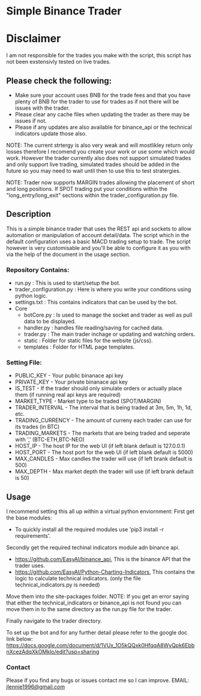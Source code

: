 # Simple Binance Trader

# Disclaimer
I am not responsible for the trades you make with the script, this script has not been exstensivly tested on live trades.

## Please check the following:
- Make sure your account uses BNB for the trade fees and that you have plenty of BNB for the trader to use for trades as if not there will be issues with the trader.
- Please clear any cache files when updating the trader as there may be issues if not.
- Please if any updates are also available for binance_api or the technical indicators update those also.


NOTE: The current strtergy is also very weak and will mostlikley return only losses therefore I recomend you create your work or use some which would work. However the trader currently also does not support simulated trades and only support live trading, simulated trades should be added in the future so you may need to wait until then to use this to test stratergies.

NOTE: Trader now supports MARGIN trades allowing the placement of short and long positions. If SPOT trading put your conditions within the "long_entry/long_exit" sections within the trader_configuration.py file.


## Description
This is a simple binance trader that uses the REST api and sockets to allow automation or manipulation of account detail/data. The script which in the default configuration uses a basic MACD trading setup to trade. The script however is very customisable and you'll be able to configure it as you with via the help of the document in the usage section.

### Repository Contains:
- run.py : This is used to start/setup the bot.
- trader_configuration.py : Here is where you write your conditions using python logic.
- settings.txt : This contains indicators that can be used by the bot.
- Core
  - botCore.py : Is used to manage the socket and trader as well as pull data to be displayed.
  - handler.py : handles file reading/saving for cached data.
  - trader.py : The main trader inchage or updating and watching orders.
  - static : Folder for static files for the website (js/css).
  - templates : Folder for HTML page templates.
  
### Setting File:
- PUBLIC_KEY -  Your public binanace api key
- PRIVATE_KEY - Your private binanace api key
- IS_TEST - If the trader should only simulate orders or actually place them (if running real api keys are required)
- MARKET_TYPE - Market type to be traded (SPOT/MARGIN)
- TRADER_INTERVAL - The interval that is being traded at 3m, 5m, 1h, 1d, etc.
- TRADING_CURRENCY - The amount of curreny each trader can use for its trades (in BTC)
- TRADING_MARKETS - The markets that are being traded and seperate with ',' (BTC-ETH,BTC-NEO)
- HOST_IP - The host IP for the web UI (if left blank default is 127.0.0.1)
- HOST_PORT - The host port for the web UI (if left blank default is 5000)
- MAX_CANDLES - Max candles the trader will use (if left brank default is 500)
- MAX_DEPTH - Max market depth the trader will use (if left brank default is 50)

## Usage
I recommend setting this all up within a virtual python enviornment:
First get the base modules:
 - To quickly install all the required modules use 'pip3 install -r requirements'.

Secondly get the required techinal indicators module adn binance api.
 - https://github.com/EasyAI/binance_api, This is the binance API that the trader uses.
 - https://github.com/EasyAI/Python-Charting-Indicators, This contains the logic to calculate technical indicators. (only the file technical_indicators.py is needed)

Move them into the site-packages folder. NOTE: If you get an error saying that either the technical_indicators or binance_api is not found you can move them in to the same directory as the run.py file for the trader.

Finally navigate to the trader directory.

To set up the bot and for any further detail please refer to the google doc link below:
https://docs.google.com/document/d/1VUx_1O5kQQxk0HfqqA8WyQpk6EbbnXcezAdqXkOMklo/edit?usp=sharing

### Contact
Please if you find any bugs or issues contact me so I can improve.
EMAIL: jlennie1996@gmail.com
